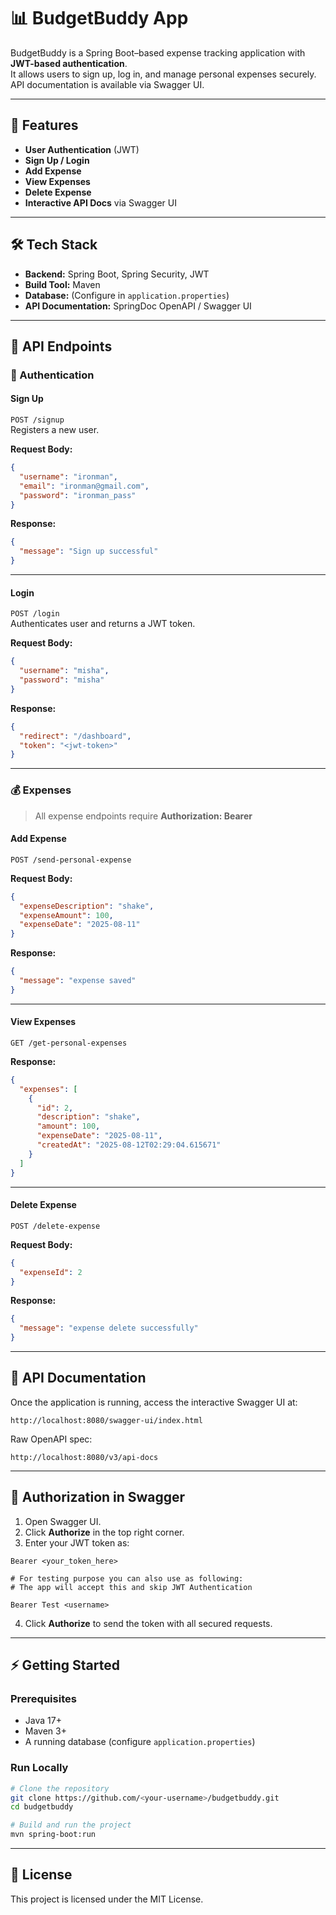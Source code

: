 # 📊 BudgetBuddy App

BudgetBuddy is a Spring Boot–based expense tracking application with **JWT-based authentication**.  
It allows users to sign up, log in, and manage personal expenses securely.  
API documentation is available via Swagger UI.

---

## 🚀 Features
- **User Authentication** (JWT)
- **Sign Up / Login**
- **Add Expense**
- **View Expenses**
- **Delete Expense**
- **Interactive API Docs** via Swagger UI

---

## 🛠 Tech Stack
- **Backend:** Spring Boot, Spring Security, JWT
- **Build Tool:** Maven
- **Database:** (Configure in `application.properties`)
- **API Documentation:** SpringDoc OpenAPI / Swagger UI

---

## 📜 API Endpoints

### 🔐 Authentication

#### **Sign Up**
`POST /signup`  
Registers a new user.  

**Request Body:**
```json
{
  "username": "ironman",
  "email": "ironman@gmail.com",
  "password": "ironman_pass"
}
```

**Response:**
```json
{
  "message": "Sign up successful"
}
```

---

#### **Login**
`POST /login`  
Authenticates user and returns a JWT token.  

**Request Body:**
```json
{
  "username": "misha",
  "password": "misha"
}
```

**Response:**
```json
{
  "redirect": "/dashboard",
  "token": "<jwt-token>"
}
```

---

### 💰 Expenses
> All expense endpoints require **Authorization: Bearer <JWT Token>**

#### **Add Expense**
`POST /send-personal-expense`  

**Request Body:**
```json
{
  "expenseDescription": "shake",
  "expenseAmount": 100,
  "expenseDate": "2025-08-11"
}
```

**Response:**
```json
{
  "message": "expense saved"
}
```

---

#### **View Expenses**
`GET /get-personal-expenses`  

**Response:**
```json
{
  "expenses": [
    {
      "id": 2,
      "description": "shake",
      "amount": 100,
      "expenseDate": "2025-08-11",
      "createdAt": "2025-08-12T02:29:04.615671"
    }
  ]
}
```

---

#### **Delete Expense**
`POST /delete-expense`  

**Request Body:**
```json
{
  "expenseId": 2
}
```

**Response:**
```json
{
  "message": "expense delete successfully"
}
```

---

## 📄 API Documentation
Once the application is running, access the interactive Swagger UI at:  
```
http://localhost:8080/swagger-ui/index.html
```

Raw OpenAPI spec:  
```
http://localhost:8080/v3/api-docs
```

---

## 🔑 Authorization in Swagger
1. Open Swagger UI.
2. Click **Authorize** in the top right corner.
3. Enter your JWT token as:
```
Bearer <your_token_here>

# For testing purpose you can also use as following:
# The app will accept this and skip JWT Authentication

Bearer Test <username> 
```
4. Click **Authorize** to send the token with all secured requests.

---

## ⚡ Getting Started

### Prerequisites
- Java 17+
- Maven 3+
- A running database (configure `application.properties`)

### Run Locally
```bash
# Clone the repository
git clone https://github.com/<your-username>/budgetbuddy.git
cd budgetbuddy

# Build and run the project
mvn spring-boot:run
```

---

## 📌 License
This project is licensed under the MIT License.
